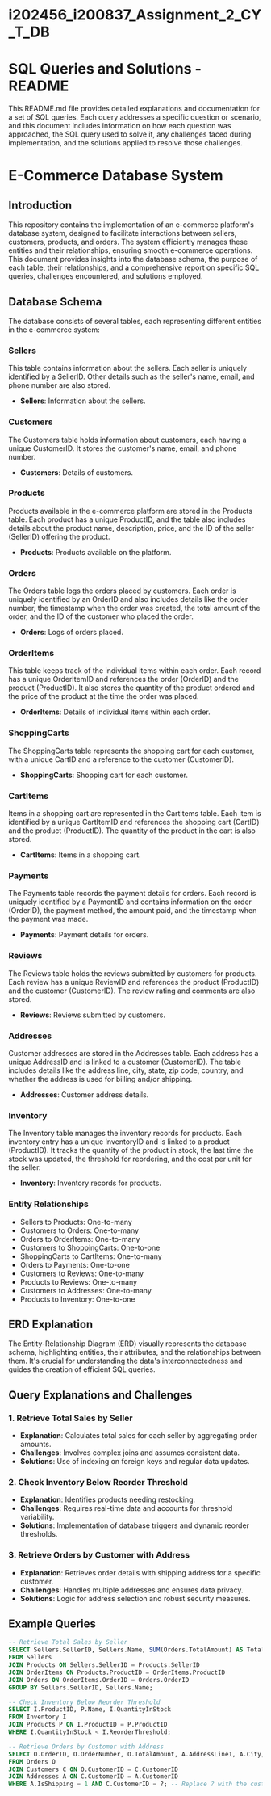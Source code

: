 # i202456_i200837_Assignment_2_CY_T_DB

# SQL Queries and Solutions - README

This README.md file provides detailed explanations and documentation for a set of SQL queries. Each query addresses a specific question or scenario, and this document includes information on how each question was approached, the SQL query used to solve it, any challenges faced during implementation, and the solutions applied to resolve those challenges.

# E-Commerce Database System

## Introduction
This repository contains the implementation of an e-commerce platform's database system, designed to facilitate interactions between sellers, customers, products, and orders. The system efficiently manages these entities and their relationships, ensuring smooth e-commerce operations. This document provides insights into the database schema, the purpose of each table, their relationships, and a comprehensive report on specific SQL queries, challenges encountered, and solutions employed.

## Database Schema
The database consists of several tables, each representing different entities in the e-commerce system:


### Sellers
This table contains information about the sellers. Each seller is uniquely identified by a SellerID. Other details such as the seller's name, email, and phone number are also stored.
- **Sellers**: Information about the sellers.

### Customers
The Customers table holds information about customers, each having a unique CustomerID. It stores the customer's name, email, and phone number.
- **Customers**: Details of customers.

### Products
Products available in the e-commerce platform are stored in the Products table. Each product has a unique ProductID, and the table also includes details about the product name, description, price, and the ID of the seller (SellerID) offering the product.
- **Products**: Products available on the platform.

### Orders
The Orders table logs the orders placed by customers. Each order is uniquely identified by an OrderID and also includes details like the order number, the timestamp when the order was created, the total amount of the order, and the ID of the customer who placed the order.
- **Orders**: Logs of orders placed.

### OrderItems
This table keeps track of the individual items within each order. Each record has a unique OrderItemID and references the order (OrderID) and the product (ProductID). It also stores the quantity of the product ordered and the price of the product at the time the order was placed.
- **OrderItems**: Details of individual items within each order.

### ShoppingCarts
The ShoppingCarts table represents the shopping cart for each customer, with a unique CartID and a reference to the customer (CustomerID).
- **ShoppingCarts**: Shopping cart for each customer.

### CartItems
Items in a shopping cart are represented in the CartItems table. Each item is identified by a unique CartItemID and references the shopping cart (CartID) and the product (ProductID). The quantity of the product in the cart is also stored.
- **CartItems**: Items in a shopping cart.

### Payments
The Payments table records the payment details for orders. Each record is uniquely identified by a PaymentID and contains information on the order (OrderID), the payment method, the amount paid, and the timestamp when the payment was made.
- **Payments**: Payment details for orders.

### Reviews
The Reviews table holds the reviews submitted by customers for products. Each review has a unique ReviewID and references the product (ProductID) and the customer (CustomerID). The review rating and comments are also stored.
- **Reviews**: Reviews submitted by customers.

### Addresses
Customer addresses are stored in the Addresses table. Each address has a unique AddressID and is linked to a customer (CustomerID). The table includes details like the address line, city, state, zip code, country, and whether the address is used for billing and/or shipping.
- **Addresses**: Customer address details.

### Inventory
The Inventory table manages the inventory records for products. Each inventory entry has a unique InventoryID and is linked to a product (ProductID). It tracks the quantity of the product in stock, the last time the stock was updated, the threshold for reordering, and the cost per unit for the seller.
- **Inventory**: Inventory records for products.


### Entity Relationships
- Sellers to Products: One-to-many
- Customers to Orders: One-to-many
- Orders to OrderItems: One-to-many
- Customers to ShoppingCarts: One-to-one
- ShoppingCarts to CartItems: One-to-many
- Orders to Payments: One-to-one
- Customers to Reviews: One-to-many
- Products to Reviews: One-to-many
- Customers to Addresses: One-to-many
- Products to Inventory: One-to-one

## ERD Explanation
The Entity-Relationship Diagram (ERD) visually represents the database schema, highlighting entities, their attributes, and the relationships between them. It's crucial for understanding the data's interconnectedness and guides the creation of efficient SQL queries.

## Query Explanations and Challenges
### 1. Retrieve Total Sales by Seller
- **Explanation**: Calculates total sales for each seller by aggregating order amounts.
- **Challenges**: Involves complex joins and assumes consistent data.
- **Solutions**: Use of indexing on foreign keys and regular data updates.

### 2. Check Inventory Below Reorder Threshold
- **Explanation**: Identifies products needing restocking.
- **Challenges**: Requires real-time data and accounts for threshold variability.
- **Solutions**: Implementation of database triggers and dynamic reorder thresholds.

### 3. Retrieve Orders by Customer with Address
- **Explanation**: Retrieves order details with shipping address for a specific customer.
- **Challenges**: Handles multiple addresses and ensures data privacy.
- **Solutions**: Logic for address selection and robust security measures.

## Example Queries
```sql
-- Retrieve Total Sales by Seller
SELECT Sellers.SellerID, Sellers.Name, SUM(Orders.TotalAmount) AS TotalSales
FROM Sellers
JOIN Products ON Sellers.SellerID = Products.SellerID
JOIN OrderItems ON Products.ProductID = OrderItems.ProductID
JOIN Orders ON OrderItems.OrderID = Orders.OrderID
GROUP BY Sellers.SellerID, Sellers.Name;

-- Check Inventory Below Reorder Threshold
SELECT I.ProductID, P.Name, I.QuantityInStock
FROM Inventory I
JOIN Products P ON I.ProductID = P.ProductID
WHERE I.QuantityInStock < I.ReorderThreshold;

-- Retrieve Orders by Customer with Address
SELECT O.OrderID, O.OrderNumber, O.TotalAmount, A.AddressLine1, A.City, A.State, A.ZipCode
FROM Orders O
JOIN Customers C ON O.CustomerID = C.CustomerID
JOIN Addresses A ON C.CustomerID = A.CustomerID
WHERE A.IsShipping = 1 AND C.CustomerID = ?; -- Replace ? with the customer's ID


